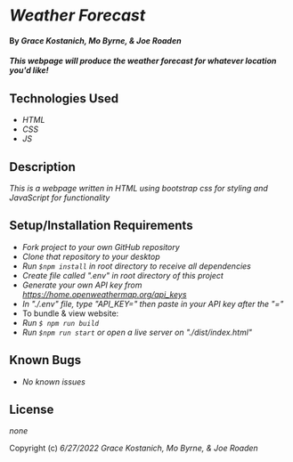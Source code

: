# _Weather Forecast_

#### By _**Grace Kostanich, Mo Byrne, & Joe Roaden**_

#### _This webpage will produce the weather forecast for whatever location you'd like!_

## Technologies Used

* _HTML_
* _CSS_
* _JS_

## Description

_This is a webpage written in HTML using bootstrap css for styling and JavaScript for functionality_

## Setup/Installation Requirements

* _Fork project to your own GitHub repository_ 
* _Clone that repository to your desktop_
* _Run `$npm install` in root directory to receive all dependencies_
* _Create file called ".env" in root directory of this project_
* _Generate your own API key from https://home.openweathermap.org/api_keys_
* _In "./.env" file, type "API_KEY=" then paste in your API key after the "="_ 
* To bundle & view website:
* _Run `$ npm run build`_
* _Run `$npm run start` or open a live server on "./dist/index.html"_

## Known Bugs

* _No known issues_

## License

_none_

Copyright (c) _6/27/2022_ _Grace Kostanich, Mo Byrne, & Joe Roaden_
